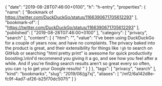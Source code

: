 {
  "date": "2019-08-28T07:46:00+0100",
  "h": "h-entry",
  "properties": {
    "name": [
      "Bookmark of https://twitter.com/DuckDuckGo/status/1166390671705612293"
    ],
    "bookmark-of": [
      "https://twitter.com/DuckDuckGo/status/1166390671705612293"
    ],
    "published": [
      "2019-08-28T07:46:00+0100"
    ],
    "category": [
      "privacy",
      "search"
    ],
    "content": [
      {
        "html": "",
        "value": "I've been using DuckDuckGo for a couple of years now, and have no complaints. The privacy baked into the product is great, and their extensibility for things like `!gh` to search on GitHub or searching \"html pretty print\" is awesome for quick productivity boosting.\n\nI'd recommend you giving it a go, and see how you feel after a while. And if you're finding search results aren't so great every so often, you can `!g` to get your Google results! "
      }
    ]
  },
  "tags": [
    "privacy",
    "search"
  ],
  "kind": "bookmarks",
  "slug": "2019/08/jg7xj",
  "aliases": [
    "/mf2/6a142d8e-fc9f-4ad7-af26-b25f70dc507f/"
  ]
}
